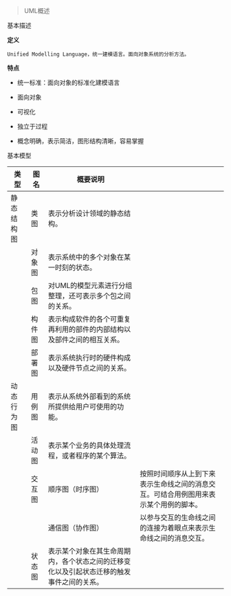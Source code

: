 > UML概述

基本描述

**定义**

    Unified Modelling Language，统一建模语言。面向对象系统的分析方法。

**特点**

-   统一标准：面向对象的标准化建模语言

-   面向对象

-   可视化

-   独立于过程

-   概念明确，表示简洁，图形结构清晰，容易掌握

基本模型

| **类型**   | **图名** | **概要说明**                                                                             |                                                                                      |
|------------|----------|------------------------------------------------------------------------------------------|--------------------------------------------------------------------------------------|
| 静态结构图 | 类图     | 表示分析设计领域的静态结构。                                                             |                                                                                      |
|            | 对象图   | 表示系统中的多个对象在某一时刻的状态。                                                   |                                                                                      |
|            | 包图     | 对UML的模型元素进行分组整理，还可表示多个包之间的关系。                                  |                                                                                      |
|            | 构件图   | 表示构成软件的各个可重复再利用的部件的内部结构以及部件之间的相互关系。                   |                                                                                      |
|            | 部署图   | 表示系统执行时的硬件构成以及硬件节点之间的关系。                                         |                                                                                      |
| 动态行为图 | 用例图   | 表示从系统外部看到的系统所提供给用户可使用的功能。                                       |                                                                                      |
|            | 活动图   | 表示某个业务的具体处理流程，或者程序的某个算法。                                         |                                                                                      |
|            | 交互图   | 顺序图（时序图）                                                                         | 按照时间顺序从上到下来表示生命线之间的消息交互。可结合用例图用来表示某个用例的脚本。 |
|            |          | 通信图（协作图）                                                                         | 以参与交互的生命线之间的连接为着眼点来表示生命线之间的消息交互。                     |
|            | 状态图   | 表示某个对象在其生命周期内，各个状态之间的迁移变化以及引起状态迁移的触发事件之间的关系。 |                                                                                      |



























